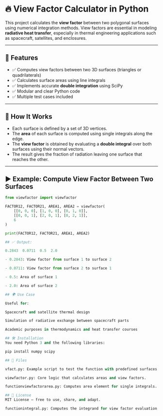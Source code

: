 # 🔥 View Factor Calculator in Python

This project calculates the **view factor** between two polygonal surfaces using numerical integration methods. View factors are essential in modeling **radiative heat transfer**, especially in thermal engineering applications such as spacecraft, satellites, and enclosures.

---

## 📌 Features

- ✅ Computes view factors between two 3D surfaces (triangles or quadrilaterals)
- ✅ Calculates surface areas using line integrals
- ✅ Implements accurate **double integration** using SciPy
- ✅ Modular and clear Python code
- ✅ Multiple test cases included

---

## 🧠 How It Works

- Each surface is defined by a set of 3D vertices.
- The **area** of each surface is computed using single integrals along the edge.
- The **view factor** is obtained by evaluating a **double integral** over both surfaces using their normal vectors.
- The result gives the fraction of radiation leaving one surface that reaches the other.

---

## ▶️ Example: Compute View Factor Between Two Surfaces

```python
from viewfactor import viewfactor

FACTOR12, FACTOR21, AREA1, AREA2 = viewfactor(
    [[0, 0, 0], [1, 0, 0], [0, 1, 0]],
    [[0, 0, 1], [2, 0, 1], [0, 2, 1]],
    6
)

print(FACTOR12, FACTOR21, AREA1, AREA2)

## ✅ Output:

0.2843  0.0711  0.5  2.0

- 0.2843: View factor from surface 1 to surface 2

- 0.0711: View factor from surface 2 to surface 1

- 0.5: Area of surface 1

- 2.0: Area of surface 2

## 🌍 Use Case

Useful for:

Spacecraft and satellite thermal design

Simulation of radiative exchange between spacecraft parts

Academic purposes in thermodynamics and heat transfer courses

## 🛠️ Installation
You need Python 3 and the following libraries:

pip install numpy scipy

## 📂 Files

vfact.py: Example script to test the function with predefined surfaces.

viewfactor.py: Core logic that calculates areas and view factors.

functionviewfactorarea.py: Computes area element for single integrals.

## 📜 License
MIT License – free to use, share, and adapt.

functionintegral.py: Computes the integrand for view factor evaluation.

